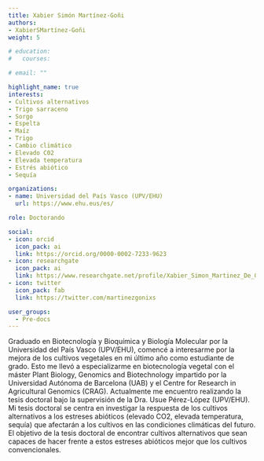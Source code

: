 ```yaml
---
title: Xabier Simón Martínez-Goñi
authors:
- XabierSMartínez-Goñi
weight: 5

# education:
#   courses:

# email: ""

highlight_name: true
interests:
- Cultivos alternativos
- Trigo sarraceno
- Sorgo
- Espelta
- Maíz
- Trigo
- Cambio climático
- Elevado C02
- Elevada temperatura
- Estrés abiótico
- Sequía

organizations:
- name: Universidad del País Vasco (UPV/EHU)
  url: https://www.ehu.eus/es/

role: Doctorando

social:
- icon: orcid
  icon_pack: ai
  link: https://orcid.org/0000-0002-7233-9623
- icon: researchgate
  icon_pack: ai
  link: https://www.researchgate.net/profile/Xabier_Simon_Martinez_De_Goni
- icon: twitter
  icon_pack: fab
  link: https://twitter.com/martinezgonixs

user_groups: 
  - Pre-docs
---
```


Graduado en Biotecnología y Bioquímica y Biología Molecular por la Universidad del País Vasco (UPV/EHU), comencé a interesarme por la mejora de los cultivos vegetales en mi último año como estudiante de grado. Esto me llevó a especializarme en biotecnología vegetal con el máster Plant Biology, Genomics and Biotechnology impartido por la Universidad Autónoma de Barcelona (UAB) y el Centre for Research in Agricultural Genomics (CRAG). Actualmente me encuentro realizando la tesis doctoral bajo la supervisión de la Dra. Usue Pérez-López (UPV/EHU). Mi tesis doctoral se centra en investigar la respuesta de los cultivos alternativos a los estreses abióticos (elevado CO2, elevada temperatura, sequía) que afectarán a los cultivos en las condiciones climáticas del futuro. El objetivo de la tesis doctoral de encontrar cultivos alternativos que sean capaces de hacer frente a estos estreses abióticos mejor que los cultivos convencionales.
